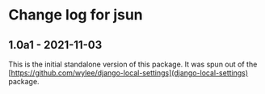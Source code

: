 # Change log for jsun

## 1.0a1 - 2021-11-03

This is the initial standalone version of this package. It was spun out
of the [https://github.com/wylee/django-local-settings](django-local-settings)
package.
